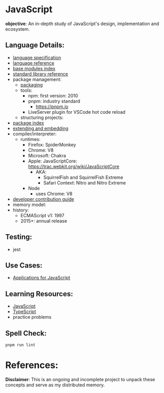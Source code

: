 # JavaScript

**objective**: An in-depth study of JavaScript's design, implementation and ecosystem.

## Language Details:
- [language specification](https://ecma-international.org/publications-and-standards/standards/ecma-262/)
- [language reference](https://developer.mozilla.org/en-US/docs/Web/JavaScript/Reference)
- [base modules index]()
- [standard library reference](https://developer.mozilla.org/en-US/docs/Web/JavaScript/Guide)
- package management:
    - [packaging]()
    - tools:
        - npm: first version: 2010
        - pnpm: industry standard
            - https://pnpm.io
        - LiveServer plugin for VSCode hot code reload
    - structuring projects:
- [package index](https://www.npmjs.com)
- [extending and embedding]()
- compiler/interpreter:
    - runtimes:
        - Firefox: SpiderMonkey
        - Chrome: V8
        - Microsoft: Chakra
        - Apple: JavaScriptCore: https://trac.webkit.org/wiki/JavaScriptCore
            - AKA:
                - ​SquirrelFish and ​SquirrelFish Extreme
                - Safari Context: Nitro and Nitro Extreme
        - Node
            - uses Chrome: V8
- [developer contribution guide]()
- memory model:
- history:
    - ECMAScript v1: 1997
    - 2015+: annual release

## Testing:
- jest  

## Use Cases:
- [Applications for JavaScript]()

## Learning Resources:
- [JavaScript](https://roadmap.sh/javascript)
- [TypeScript](https://roadmap.sh/typescript)
- practice problems


## Spell Check:

```shell
pnpm run lint
```

# References:

**Disclaimer**: This is an ongoing and incomplete project to unpack these concepts and serve as my distributed memory.